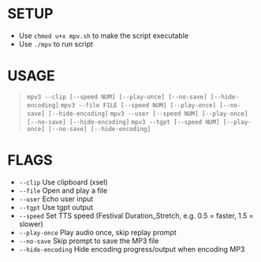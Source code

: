 # SETUP
* Use `chmod u+x mpv.sh` to make the script executable
* Use `./mpv` to run script
# USAGE
>  `mpv3 --clip [--speed NUM] [--play-once] [--no-save] [--hide-encoding]`
>  `mpv3 --file FILE [--speed NUM] [--play-once] [--no-save] [--hide-encoding]`
>  `mpv3 --user [--speed NUM] [--play-once] [--no-save] [--hide-encoding]`
>  `mpv3 --tgpt [--speed NUM] [--play-once] [--no-save] [--hide-encoding]`
# FLAGS
-  `--clip`	      Use clipboard (xsel)
-  `--file`	      Open and play a file
-  `--user`	      Echo user input
-  `--tgpt`	      Use tgpt output
-  `--speed`	      Set TTS speed (Festival Duration_Stretch, e.g. 0.5 = faster, 1.5 = slower)
-  `--play-once`      Play audio once, skip replay prompt
-  `--no-save`	      Skip prompt to save the MP3 file
-  `--hide-encoding`  Hide encoding progress/output when encoding MP3
